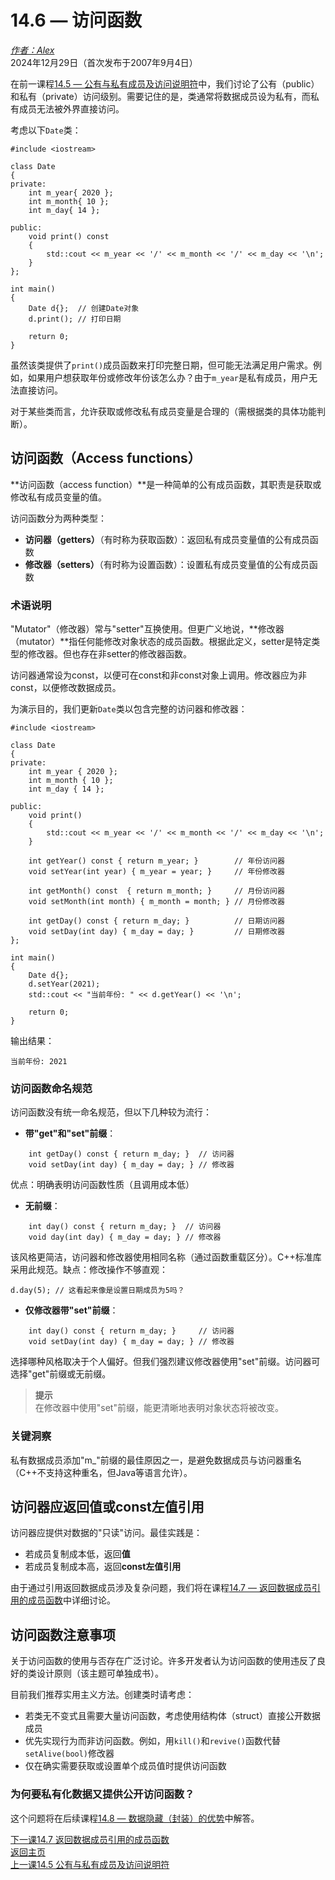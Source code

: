 14.6 — 访问函数  
========================

[*作者：Alex*](https://www.learncpp.com/author/Alex/ "查看 Alex 的所有文章")  
2024年12月29日（首次发布于2007年9月4日）  

在前一课程[14.5 — 公有与私有成员及访问说明符](Chapter-14/lesson14.5-public-and-private-members-and-access-specifiers.md)中，我们讨论了公有（public）和私有（private）访问级别。需要记住的是，类通常将数据成员设为私有，而私有成员无法被外界直接访问。  

考虑以下`Date`类：  
```
#include <iostream>

class Date
{
private:
    int m_year{ 2020 };
    int m_month{ 10 };
    int m_day{ 14 };

public:
    void print() const
    {
        std::cout << m_year << '/' << m_month << '/' << m_day << '\n';
    }
};

int main()
{
    Date d{};  // 创建Date对象
    d.print(); // 打印日期

    return 0;
}
```  
虽然该类提供了`print()`成员函数来打印完整日期，但可能无法满足用户需求。例如，如果用户想获取年份或修改年份该怎么办？由于`m_year`是私有成员，用户无法直接访问。  

对于某些类而言，允许获取或修改私有成员变量是合理的（需根据类的具体功能判断）。  

访问函数（Access functions）  
----------------  

**访问函数（access function）**是一种简单的公有成员函数，其职责是获取或修改私有成员变量的值。  

访问函数分为两种类型：  
* **访问器（getters）**（有时称为获取函数）：返回私有成员变量值的公有成员函数  
* **修改器（setters）**（有时称为设置函数）：设置私有成员变量值的公有成员函数  

### 术语说明  
"Mutator"（修改器）常与"setter"互换使用。但更广义地说，**修改器（mutator）**指任何能修改对象状态的成员函数。根据此定义，setter是特定类型的修改器。但也存在非setter的修改器函数。  

访问器通常设为const，以便可在const和非const对象上调用。修改器应为非const，以便修改数据成员。  

为演示目的，我们更新`Date`类以包含完整的访问器和修改器：  
```
#include <iostream>

class Date
{
private:
    int m_year { 2020 };
    int m_month { 10 };
    int m_day { 14 };

public:
    void print()
    {
        std::cout << m_year << '/' << m_month << '/' << m_day << '\n';
    }

    int getYear() const { return m_year; }        // 年份访问器
    void setYear(int year) { m_year = year; }     // 年份修改器

    int getMonth() const  { return m_month; }     // 月份访问器
    void setMonth(int month) { m_month = month; } // 月份修改器

    int getDay() const { return m_day; }          // 日期访问器
    void setDay(int day) { m_day = day; }         // 日期修改器
};

int main()
{
    Date d{};
    d.setYear(2021);
    std::cout << "当前年份: " << d.getYear() << '\n';

    return 0;
}
```  
输出结果：  
```
当前年份: 2021
```  

### 访问函数命名规范  
访问函数没有统一命名规范，但以下几种较为流行：  
* **带"get"和"set"前缀**：  
```
    int getDay() const { return m_day; }  // 访问器
    void setDay(int day) { m_day = day; } // 修改器
```  
优点：明确表明访问函数性质（且调用成本低）  

* **无前缀**：  
```
    int day() const { return m_day; }  // 访问器
    void day(int day) { m_day = day; } // 修改器
```  
该风格更简洁，访问器和修改器使用相同名称（通过函数重载区分）。C++标准库采用此规范。缺点：修改操作不够直观：  
```
d.day(5); // 这看起来像是设置日期成员为5吗？
```  

* **仅修改器带"set"前缀**：  
```
    int day() const { return m_day; }     // 访问器
    void setDay(int day) { m_day = day; } // 修改器
```  

选择哪种风格取决于个人偏好。但我们强烈建议修改器使用"set"前缀。访问器可选择"get"前缀或无前缀。  

> **提示**  
> 在修改器中使用"set"前缀，能更清晰地表明对象状态将被改变。  

### 关键洞察  
私有数据成员添加"m_"前缀的最佳原因之一，是避免数据成员与访问器重名（C++不支持这种重名，但Java等语言允许）。  

访问器应返回值或const左值引用  
----------------  

访问器应提供对数据的"只读"访问。最佳实践是：  
* 若成员复制成本低，返回**值**  
* 若成员复制成本高，返回**const左值引用**  

由于通过引用返回数据成员涉及复杂问题，我们将在课程[14.7 — 返回数据成员引用的成员函数](Chapter-14/lesson14.7-member-functions-returning-references-to-data-members.md)中详细讨论。  

访问函数注意事项  
----------------  

关于访问函数的使用与否存在广泛讨论。许多开发者认为访问函数的使用违反了良好的类设计原则（该主题可单独成书）。  

目前我们推荐实用主义方法。创建类时请考虑：  
* 若类无不变式且需要大量访问函数，考虑使用结构体（struct）直接公开数据成员  
* 优先实现行为而非访问函数。例如，用`kill()`和`revive()`函数代替`setAlive(bool)`修改器  
* 仅在确实需要获取或设置单个成员值时提供访问函数  

### 为何要私有化数据又提供公开访问函数？  
这个问题将在后续课程[14.8 — 数据隐藏（封装）的优势](Chapter-14/lesson14.8-the-benefits-of-data-hiding-encapsulation.md)中解答。  

[下一课14.7 返回数据成员引用的成员函数](Chapter-14/lesson14.7-member-functions-returning-references-to-data-members.md)  
[返回主页](/)  
[上一课14.5 公有与私有成员及访问说明符](Chapter-14/lesson14.5-public-and-private-members-and-access-specifiers.md)